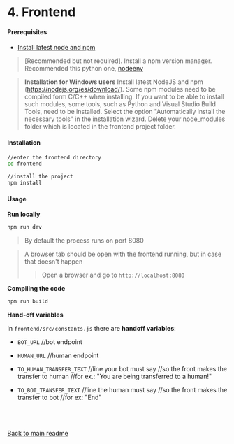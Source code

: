 # __4. Frontend__

#### __Prerequisites__

* [Install latest node and npm](https://nodejs.org/es/download/)
> [Recommended but not required]. Install a npm version manager. Recommended this python one, [nodeenv](https://pypi.org/project/nodeenv/)

> **Installation for Windows users** Install latest NodeJS and npm (https://nodejs.org/es/download/). Some npm modules need to be compiled form  C/C++ when installing. If you want to be able to install such modules, some tools, such as Python and Visual Studio Build Tools, need to be installed. Select the option  "Automatically install the necessary tools" in the installation wizard. Delete your node_modules folder which is located in the frontend project folder.

#### __Installation__

```bash
//enter the frontend directory
cd frontend

//install the project
npm install
```

#### __Usage__

__Run locally__

```bash
npm run dev
```
> By default the process runs on port 8080

> A browser tab should be open with the frontend running, but in case that doesn't happen
> > Open a browser and go to
> > `http://localhost:8080`

__Compiling the code__

```bash
npm run build
```

__Hand-off variables__

In `frontend/src/constants.js` there are **handoff variables**:

* `BOT_URL`       //bot endpoint

* `HUMAN_URL`     //human endpoint

* `TO_HUMAN_TRANSFER_TEXT` //line your bot must say
                           //so the front makes the transfer to human
                           //for ex.: "You are being transferred to a human!"

* `TO_BOT_TRANSFER_TEXT` //line the human must say
                         //so the front makes the transfer to bot
                         //for ex: "End"

<br>
<br>
<br>
<a href="../README.md">Back to main readme</a>
